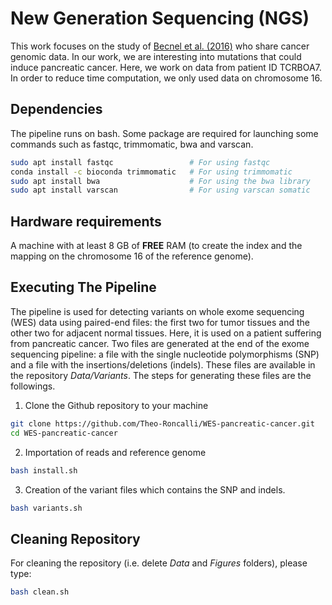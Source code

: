 # New Generation Sequencing (NGS)

This work focuses on the study of [Becnel et al. (2016)](https://www.nature.com/articles/sdata201610) who share cancer genomic data. In our work, we are interesting into mutations that could induce pancreatic cancer. Here, we work on data from patient ID TCRBOA7. In order to reduce time computation, we only used data on chromosome 16.

## Dependencies

The pipeline runs on bash.
Some package are required for launching some commands such as fastqc, trimmomatic, bwa and varscan.

```bash
sudo apt install fastqc                 # For using fastqc
conda install -c bioconda trimmomatic   # For using trimmomatic
sudo apt install bwa                    # For using the bwa library
sudo apt install varscan                # For using varscan somatic
```

## Hardware requirements

A machine with at least 8 GB of **FREE** RAM (to create the index and the mapping on the chromosome 16 of the reference genome).

## Executing The Pipeline

The pipeline is used for detecting variants on whole exome sequencing (WES) data using paired-end files: the first two for tumor tissues and the other two for adjacent normal tissues. Here, it is used on a patient suffering from pancreatic cancer. Two files are generated at the end of the exome sequencing pipeline: a file with the single nucleotide polymorphisms (SNP) and a file with the insertions/deletions (indels). These files are available in the repository _Data/Variants_. The steps for generating these files are the followings.

1. Clone the Github repository to your machine
```bash
git clone https://github.com/Theo-Roncalli/WES-pancreatic-cancer.git
cd WES-pancreatic-cancer
```

2. Importation of reads and reference genome
```bash
bash install.sh
```

3. Creation of the variant files which contains the SNP and indels.
```bash
bash variants.sh
```

## Cleaning Repository

For cleaning the repository (i.e. delete _Data_ and _Figures_ folders), please type:
```bash
bash clean.sh
```